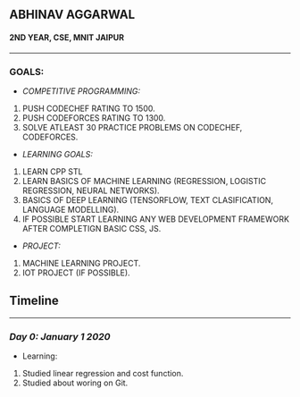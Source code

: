 ## ABHINAV AGGARWAL
#### 2ND YEAR, CSE, MNIT JAIPUR
---
### GOALS:
  * *COMPETITIVE PROGRAMMING:*
1. PUSH CODECHEF RATING TO 1500.
2. PUSH CODEFORCES RATING TO 1300.
3. SOLVE ATLEAST 30 PRACTICE PROBLEMS ON CODECHEF, CODEFORCES.

  * *LEARNING GOALS:*
1. LEARN CPP STL
2. LEARN BASICS OF MACHINE LEARNING (REGRESSION, LOGISTIC REGRESSION, NEURAL NETWORKS).
3. BASICS OF DEEP LEARNING (TENSORFLOW, TEXT CLASIFICATION, LANGUAGE MODELLING).
4. IF POSSIBLE START LEARNING ANY WEB DEVELOPMENT FRAMEWORK AFTER COMPLETIGN BASIC CSS, JS.

  * *PROJECT:*
1. MACHINE LEARNING PROJECT.
2. IOT PROJECT (IF POSSIBLE).


## Timeline
---
### *Day 0: January 1 2020*
  * Learning:
1. Studied linear regression and cost function.
2. Studied about woring on Git.


